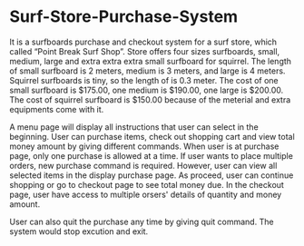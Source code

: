 # Surf-Store-Purchase-System
It is a surfboards purchase and checkout system for a surf store,
which called “Point Break Surf Shop”.
Store offers four sizes surfboards,
small, medium, large and extra extra extra small surfboard for squirrel.
The length of small surfboard is 2 meters,
medium is 3 meters, and large is 4 meters. 
Squirrel surfboards is tiny, so the length of is 0.3 meter.
The cost of one small surfboard is $175.00, one medium is $190.00, one large is $200.00.
The cost of squirrel surfboard is $150.00 because of the meterial and extra equipments come with it.

A menu page will display all instructions that user can select in the beginning.
User can purchase items, check out shopping cart and view total money amount by giving different commands.
When user is at purchase page, only one purchase is allowed at a time.
If user wants to place multiple orders, new purchase command is required.
However, user can view all selected items in the display purchase page.
As proceed, user can continue shopping or go to checkout page to see total money due.
In the checkout page, user have access to multiple orsers' details of quantity and money amount.

User can also quit the purchase any time by giving quit command.
The system would stop excution and exit.

